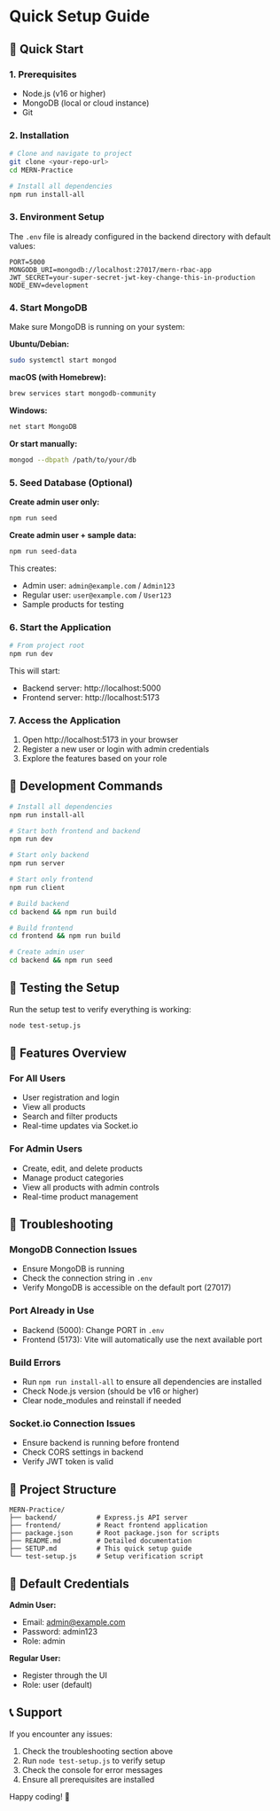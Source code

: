 # Quick Setup Guide

## 🚀 Quick Start

### 1. Prerequisites
- Node.js (v16 or higher)
- MongoDB (local or cloud instance)
- Git

### 2. Installation
```bash
# Clone and navigate to project
git clone <your-repo-url>
cd MERN-Practice

# Install all dependencies
npm run install-all
```

### 3. Environment Setup
The `.env` file is already configured in the backend directory with default values:
```env
PORT=5000
MONGODB_URI=mongodb://localhost:27017/mern-rbac-app
JWT_SECRET=your-super-secret-jwt-key-change-this-in-production
NODE_ENV=development
```

### 4. Start MongoDB
Make sure MongoDB is running on your system:

**Ubuntu/Debian:**
```bash
sudo systemctl start mongod
```

**macOS (with Homebrew):**
```bash
brew services start mongodb-community
```

**Windows:**
```bash
net start MongoDB
```

**Or start manually:**
```bash
mongod --dbpath /path/to/your/db
```

### 5. Seed Database (Optional)

**Create admin user only:**
```bash
npm run seed
```

**Create admin user + sample data:**
```bash
npm run seed-data
```

This creates:
- Admin user: `admin@example.com` / `Admin123`
- Regular user: `user@example.com` / `User123`
- Sample products for testing

### 6. Start the Application
```bash
# From project root
npm run dev
```

This will start:
- Backend server: http://localhost:5000
- Frontend server: http://localhost:5173

### 7. Access the Application
1. Open http://localhost:5173 in your browser
2. Register a new user or login with admin credentials
3. Explore the features based on your role

## 🔧 Development Commands

```bash
# Install all dependencies
npm run install-all

# Start both frontend and backend
npm run dev

# Start only backend
npm run server

# Start only frontend
npm run client

# Build backend
cd backend && npm run build

# Build frontend
cd frontend && npm run build

# Create admin user
cd backend && npm run seed
```

## 🧪 Testing the Setup

Run the setup test to verify everything is working:
```bash
node test-setup.js
```

## 📱 Features Overview

### For All Users
- User registration and login
- View all products
- Search and filter products
- Real-time updates via Socket.io

### For Admin Users
- Create, edit, and delete products
- Manage product categories
- View all products with admin controls
- Real-time product management

## 🐛 Troubleshooting

### MongoDB Connection Issues
- Ensure MongoDB is running
- Check the connection string in `.env`
- Verify MongoDB is accessible on the default port (27017)

### Port Already in Use
- Backend (5000): Change PORT in `.env`
- Frontend (5173): Vite will automatically use the next available port

### Build Errors
- Run `npm run install-all` to ensure all dependencies are installed
- Check Node.js version (should be v16 or higher)
- Clear node_modules and reinstall if needed

### Socket.io Connection Issues
- Ensure backend is running before frontend
- Check CORS settings in backend
- Verify JWT token is valid

## 📁 Project Structure
```
MERN-Practice/
├── backend/          # Express.js API server
├── frontend/         # React frontend application
├── package.json      # Root package.json for scripts
├── README.md         # Detailed documentation
├── SETUP.md          # This quick setup guide
└── test-setup.js     # Setup verification script
```

## 🔐 Default Credentials

**Admin User:**
- Email: admin@example.com
- Password: admin123
- Role: admin

**Regular User:**
- Register through the UI
- Role: user (default)

## 📞 Support

If you encounter any issues:
1. Check the troubleshooting section above
2. Run `node test-setup.js` to verify setup
3. Check the console for error messages
4. Ensure all prerequisites are installed

Happy coding! 🎉
